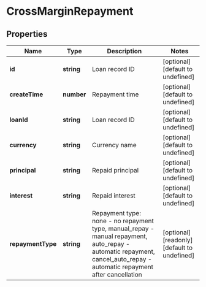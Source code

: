 # CrossMarginRepayment

## Properties

Name | Type | Description | Notes
------------ | ------------- | ------------- | -------------
**id** | **string** | Loan record ID | [optional] [default to undefined]
**createTime** | **number** | Repayment time | [optional] [default to undefined]
**loanId** | **string** | Loan record ID | [optional] [default to undefined]
**currency** | **string** | Currency name | [optional] [default to undefined]
**principal** | **string** | Repaid principal | [optional] [default to undefined]
**interest** | **string** | Repaid interest | [optional] [default to undefined]
**repaymentType** | **string** | Repayment type: none - no repayment type, manual_repay - manual repayment, auto_repay - automatic repayment, cancel_auto_repay - automatic repayment after cancellation | [optional] [readonly] [default to undefined]

